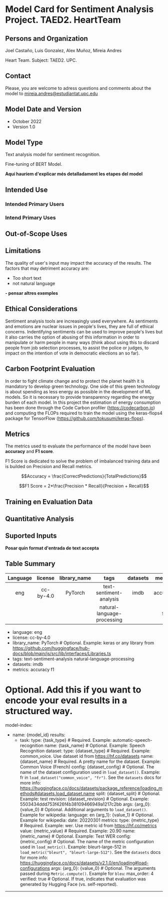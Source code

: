 # Model Card for Sentiment Analysis Project. TAED2. HeartTeam

## Persons and Organization
Joel Castaño, Luis Gonzalez, Alex Muñoz, Mireia Andres


Heart Team. Subject: TAED2. UPC.

## Contact

Please, you are welcome to adress questions and comments about the model to mireia.andres@estudiantat.upc.edu

## Model Date and Version

- October 2022
- Version 1.0

## Model Type

Text analysis model for sentiment recognition.

Fine-tuning of BERT Model.

**Aquí hauríem d'explicar més detalladament les etapes del model**

## Intended Use

### Intended Primary Users

### Intend Primary Uses

## Out-of-Scope Uses

## Limitations

The quality of user's input may impact the accuracy of the results. The factors that may detriment accuracy are:

- Too short text
- not natural language

**- pensar altres exemples**

## Ethical Considerations

Sentiment analysis tools are increasingly used everywhere. As sentiments and emotions are nuclear issues in people's lives, they are full of ethical concerns. Indentifying sentiments can be used to improve people's lives but it also carries the option of abusing of this information in order to manipulate or harm people in many ways (think about using this to discard people from job selection processes, to assist the police or judges, to impact on the intention of vote in democratic elections an so far). 


## Carbon Footprint Evaluation

In order to fight climate change and to protect the planet health it is mandatory to develop green technology. One side of this green technology is about spending as less energy as possible in the development of ML models. So it is necessary to provide transparency regarding the energy burden of each model. In this project the estimation of energy consumption has been done through the Code Carbon profiler (https://codecarbon.io) and computing the FLOPs required to train the model using the keras-flops4 package for TensorFlow (https://github.com/tokusumi/keras-flops).

## Metrics

The metrics used to evaluate the performance of the model have been **accuracy** and **F1 score**.

F1 Score is dedicated to solve the problem of imbalanced training data and is builded on Precision and Recall metrics.

$$Accuracy = \frac{CorrectPredictions}{TotalPredictions}$$

$$F1  Score = 2*\frac{Precision * Recall}{Precision + Recall}$$

## Training en Evaluation Data

## Quantitative Analysis

## Suported Inputs

**Posar quin format d'entrada de text accepta**

## Table Summary

| Language | license   | library_name | tags                       | datasets | metrics |
| :------: | :-----:   | :-----:      | :------:                   |:--------:|:------: |
| eng      | cc-by-4.0 | PyTorch      | text-sentiment-analysis    |  imdb    |accuracy |
|          |           |              |natural-language-processing |          |f1       |


- language:
eng
- license: 
cc-by-4.0
- library_name: 
PyTorch  # Optional. Example: keras or any library from https://github.com/huggingface/hub-docs/blob/main/js/src/lib/interfaces/Libraries.ts
- tags:
text-sentiment-analysis
natural-language-processing
- datasets:
imdb
- metrics:
accuracy
f1

# Optional. Add this if you want to encode your eval results in a structured way.
model-index:
- name: {model_id}
  results:
  - task:
      type: {task_type}             # Required. Example: automatic-speech-recognition
      name: {task_name}             # Optional. Example: Speech Recognition
    dataset:
      type: {dataset_type}          # Required. Example: common_voice. Use dataset id from https://hf.co/datasets
      name: {dataset_name}          # Required. A pretty name for the dataset. Example: Common Voice (French)
      config: {dataset_config}      # Optional. The name of the dataset configuration used in `load_dataset()`. Example: fr in `load_dataset("common_voice", "fr")`. See the `datasets` docs for more info: https://huggingface.co/docs/datasets/package_reference/loading_methods#datasets.load_dataset.name
      split: {dataset_split}        # Optional. Example: test
      revision: {dataset_revision}  # Optional. Example: 5503434ddd753f426f4b38109466949a1217c2bb
      args:
        {arg_0}: {value_0}          # Optional. Additional arguments to `load_dataset()`. Example for wikipedia: language: en
        {arg_1}: {value_1}          # Optional. Example for wikipedia: date: 20220301
    metrics:
        type: {metric_type}         # Required. Example: wer. Use metric id from https://hf.co/metrics
        value: {metric_value}       # Required. Example: 20.90
        name: {metric_name}         # Optional. Example: Test WER
        config: {metric_config}     # Optional. The name of the metric configuration used in `load_metric()`. Example: bleurt-large-512 in `load_metric("bleurt", "bleurt-large-512")`. See the `datasets` docs for more info: https://huggingface.co/docs/datasets/v2.1.0/en/loading#load-configurations
        args:
          {arg_0}: {value_0}        # Optional. The arguments passed during `Metric.compute()`. Example for `bleu`: max_order: 4
        verified: true              # Optional. If true, indicates that evaluation was generated by Hugging Face (vs. self-reported).
---
